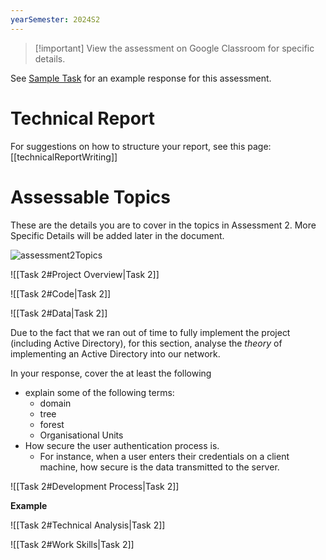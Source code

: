 ```yaml
---
yearSemester: 2024S2
---
```

> [!important] View the assessment on Google Classroom for specific details.


See [Sample Task](Cyber/2%20-%20Network%20Administration%20and%20Security/2024S2/Sample%20Task.md) for an example response for this assessment.

# Technical Report

For suggestions on how to structure your report, see this page:
[[technicalReportWriting]]



# Assessable Topics 

These are the details you are to cover in the topics in Assessment 2. More Specific Details will be added later in the document.

![assessment2Topics](Cyber/2%20-%20Network%20Administration%20and%20Security/2024S2/_images/assessment2Topics.png)


![[Task 2#Project Overview|Task 2]]

![[Task 2#Code|Task 2]]

![[Task 2#Data|Task 2]]

Due to the fact that we ran out of time to fully implement the project (including Active Directory), for this section, analyse the *theory* of implementing an Active Directory into our network.

In your response, cover the at least the following
- explain some of the following terms:
	- domain
	- tree
	- forest
	- Organisational Units
- How secure the user authentication process is. 
	- For instance, when a user enters their credentials on a client machine, how secure is the data transmitted to the server.



![[Task 2#Development Process|Task 2]]

**Example**



![[Task 2#Technical Analysis|Task 2]]



![[Task 2#Work Skills|Task 2]]
